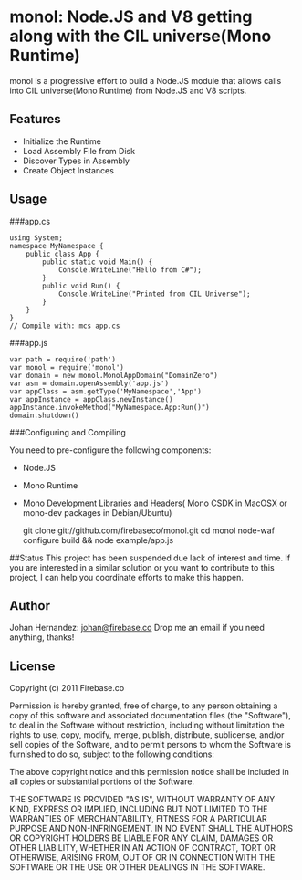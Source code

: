 
# monol: Node.JS and V8 getting along with the CIL universe(Mono Runtime)  
monol is a progressive effort to build a Node.JS module that allows calls into CIL universe(Mono Runtime) from Node.JS and V8 scripts.

## Features
 - Initialize the Runtime
 - Load Assembly File from Disk
 - Discover Types in Assembly
 - Create Object Instances

## Usage

###app.cs

    using System;
    namespace MyNamespace {
        public class App {
            public static void Main() {
                Console.WriteLine("Hello from C#");	
            }
            public void Run() {
                Console.WriteLine("Printed from CIL Universe");
            }
        }
    }
    // Compile with: mcs app.cs

###app.js

    var path = require('path')
    var monol = require('monol')
    var domain = new monol.MonolAppDomain("DomainZero")
    var asm = domain.openAssembly('app.js')
    var appClass = asm.getType('MyNamespace','App')
    var appInstance = appClass.newInstance()
    appInstance.invokeMethod("MyNamespace.App:Run()")
    domain.shutdown()

###Configuring and Compiling

You need to pre-configure the following components:
 - Node.JS
 - Mono Runtime
 - Mono Development Libraries and Headers( Mono CSDK in MacOSX or mono-dev packages in Debian/Ubuntu)


    git clone git://github.com/firebaseco/monol.git
    cd monol
    node-waf configure build && node example/app.js

##Status
This project has been suspended due lack of interest and time. If you are interested in a similar solution or you want to contribute to this project, I can help you coordinate efforts to make this happen.

	
## Author
Johan Hernandez: johan@firebase.co
Drop me an email if you need anything, thanks!

## License

Copyright (c) 2011 Firebase.co

Permission is hereby granted, free of charge, to any person obtaining a copy
of this software and associated documentation files (the "Software"), to deal
in the Software without restriction, including without limitation the rights
to use, copy, modify, merge, publish, distribute, sublicense, and/or sell
copies of the Software, and to permit persons to whom the Software is
furnished to do so, subject to the following conditions:

The above copyright notice and this permission notice shall be included in
all copies or substantial portions of the Software.

THE SOFTWARE IS PROVIDED "AS IS", WITHOUT WARRANTY OF ANY KIND, EXPRESS OR
IMPLIED, INCLUDING BUT NOT LIMITED TO THE WARRANTIES OF MERCHANTABILITY,
FITNESS FOR A PARTICULAR PURPOSE AND NON-INFRINGEMENT. IN NO EVENT SHALL THE
AUTHORS OR COPYRIGHT HOLDERS BE LIABLE FOR ANY CLAIM, DAMAGES OR OTHER
LIABILITY, WHETHER IN AN ACTION OF CONTRACT, TORT OR OTHERWISE, ARISING FROM,
OUT OF OR IN CONNECTION WITH THE SOFTWARE OR THE USE OR OTHER DEALINGS IN
THE SOFTWARE.
